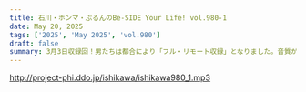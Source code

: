 ```yaml
---
title: 石川・ホンマ・ぶるんのBe-SIDE Your Life! vol.980-1
date: May 20, 2025
tags: ['2025', 'May 2025', 'vol.980']
draft: false
summary: 3月3日収録回！男たちは都合により「フル・リモート収録」となりました。音質がかなり弱めです、お聞き苦しい点をご容赦ください。そんな中、最新エピソード【男ふたり、それぞれの旅】についてトークしていきます...
---
```


http://project-phi.ddo.jp/ishikawa/ishikawa980_1.mp3